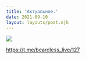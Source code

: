 ```yaml
---
title: 'Актуальное.'
date: 2021-09-10
layout: layouts/post.njk
---
```


![](https://i.ibb.co/34PT7wW/file-59.jpg)

https://t.me/beardless_live/127